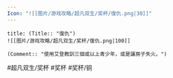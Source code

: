 ```yaml
---
Icon: "![[图片/游戏攻略/超凡双生/奖杯/復仇.png|30]]"
---
```

```ad-common-bronze-trophy
title: (Title:: "復仇")
![[图片/游戏攻略/超凡双生/奖杯/復仇.png|100]]

(Comment:: "使用艾登教訓三個或以上青少年，或是讓房子失火。")
```

#超凡双生/奖杯 #奖杯 #奖杯/铜
